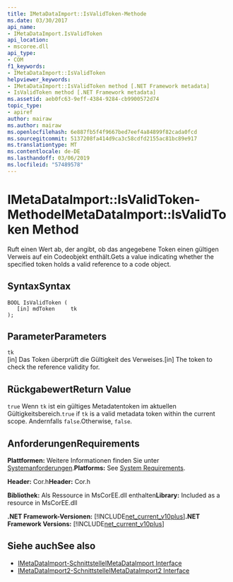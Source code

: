 ```yaml
---
title: IMetaDataImport::IsValidToken-Methode
ms.date: 03/30/2017
api_name:
- IMetaDataImport.IsValidToken
api_location:
- mscoree.dll
api_type:
- COM
f1_keywords:
- IMetaDataImport::IsValidToken
helpviewer_keywords:
- IMetaDataImport::IsValidToken method [.NET Framework metadata]
- IsValidToken method [.NET Framework metadata]
ms.assetid: aeb0fc63-9eff-4384-9284-cb9900572d74
topic_type:
- apiref
author: mairaw
ms.author: mairaw
ms.openlocfilehash: 6e887fb5f4f9667bed7eef4a84899f82cada0fcd
ms.sourcegitcommit: 5137208fa414d9ca3c58cdfd2155ac81bc89e917
ms.translationtype: MT
ms.contentlocale: de-DE
ms.lasthandoff: 03/06/2019
ms.locfileid: "57489578"
---
```

# <a name="imetadataimportisvalidtoken-method"></a><span data-ttu-id="47e0e-102">IMetaDataImport::IsValidToken-Methode</span><span class="sxs-lookup"><span data-stu-id="47e0e-102">IMetaDataImport::IsValidToken Method</span></span>
<span data-ttu-id="47e0e-103">Ruft einen Wert ab, der angibt, ob das angegebene Token einen gültigen Verweis auf ein Codeobjekt enthält.</span><span class="sxs-lookup"><span data-stu-id="47e0e-103">Gets a value indicating whether the specified token holds a valid reference to a code object.</span></span>  
  
## <a name="syntax"></a><span data-ttu-id="47e0e-104">Syntax</span><span class="sxs-lookup"><span data-stu-id="47e0e-104">Syntax</span></span>  
  
```  
BOOL IsValidToken (  
   [in] mdToken     tk  
);  
```  
  
## <a name="parameters"></a><span data-ttu-id="47e0e-105">Parameter</span><span class="sxs-lookup"><span data-stu-id="47e0e-105">Parameters</span></span>  
 `tk`  
 <span data-ttu-id="47e0e-106">[in] Das Token überprüft die Gültigkeit des Verweises.</span><span class="sxs-lookup"><span data-stu-id="47e0e-106">[in] The token to check the reference validity for.</span></span>  
  
## <a name="return-value"></a><span data-ttu-id="47e0e-107">Rückgabewert</span><span class="sxs-lookup"><span data-stu-id="47e0e-107">Return Value</span></span>  
 <span data-ttu-id="47e0e-108">`true` Wenn `tk` ist ein gültiges Metadatentoken im aktuellen Gültigkeitsbereich.</span><span class="sxs-lookup"><span data-stu-id="47e0e-108">`true` if `tk` is a valid metadata token within the current scope.</span></span> <span data-ttu-id="47e0e-109">Andernfalls `false`.</span><span class="sxs-lookup"><span data-stu-id="47e0e-109">Otherwise, `false`.</span></span>  
  
## <a name="requirements"></a><span data-ttu-id="47e0e-110">Anforderungen</span><span class="sxs-lookup"><span data-stu-id="47e0e-110">Requirements</span></span>  
 <span data-ttu-id="47e0e-111">**Plattformen:** Weitere Informationen finden Sie unter [Systemanforderungen](../../../../docs/framework/get-started/system-requirements.md).</span><span class="sxs-lookup"><span data-stu-id="47e0e-111">**Platforms:** See [System Requirements](../../../../docs/framework/get-started/system-requirements.md).</span></span>  
  
 <span data-ttu-id="47e0e-112">**Header:** Cor.h</span><span class="sxs-lookup"><span data-stu-id="47e0e-112">**Header:** Cor.h</span></span>  
  
 <span data-ttu-id="47e0e-113">**Bibliothek:** Als Ressource in MsCorEE.dll enthalten</span><span class="sxs-lookup"><span data-stu-id="47e0e-113">**Library:** Included as a resource in MsCorEE.dll</span></span>  
  
 <span data-ttu-id="47e0e-114">**.NET Framework-Versionen:** [!INCLUDE[net_current_v10plus](../../../../includes/net-current-v10plus-md.md)]</span><span class="sxs-lookup"><span data-stu-id="47e0e-114">**.NET Framework Versions:** [!INCLUDE[net_current_v10plus](../../../../includes/net-current-v10plus-md.md)]</span></span>  
  
## <a name="see-also"></a><span data-ttu-id="47e0e-115">Siehe auch</span><span class="sxs-lookup"><span data-stu-id="47e0e-115">See also</span></span>
- [<span data-ttu-id="47e0e-116">IMetaDataImport-Schnittstelle</span><span class="sxs-lookup"><span data-stu-id="47e0e-116">IMetaDataImport Interface</span></span>](../../../../docs/framework/unmanaged-api/metadata/imetadataimport-interface.md)
- [<span data-ttu-id="47e0e-117">IMetaDataImport2-Schnittstelle</span><span class="sxs-lookup"><span data-stu-id="47e0e-117">IMetaDataImport2 Interface</span></span>](../../../../docs/framework/unmanaged-api/metadata/imetadataimport2-interface.md)
